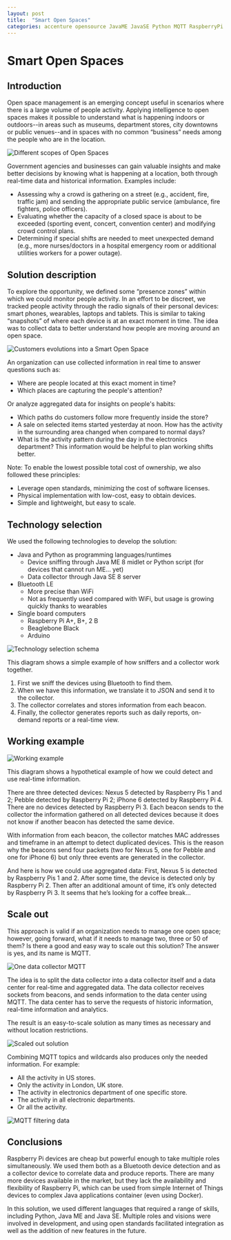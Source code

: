 ```yaml
---
layout: post
title:  "Smart Open Spaces"
categories: accenture opensource JavaME JavaSE Python MQTT RaspberryPi
---
```


# Smart Open Spaces

## Introduction

Open space management is an emerging concept useful in scenarios where there is a large volume of people activity. Applying intelligence to open spaces makes it possible to understand what is happening indoors or outdoors--in areas such as museums, department stores, city downtowns or public venues--and in spaces with no common “business” needs among the people who are in the location. 

![Different scopes of Open Spaces](/img/posts/smart-open-spaces/scopes.png)

Government agencies and businesses can gain valuable insights and make better decisions by knowing what is happening at a location, both through real-time data and historical information. Examples include:

* Assessing why a crowd is gathering on a street (e.g., accident, fire, traffic jam) and sending the appropriate public service (ambulance, fire fighters, police officers).
* Evaluating whether the capacity of a closed space is about to be exceeded (sporting event, concert, convention center) and modifying crowd control plans.
* Determining if special shifts are needed to meet unexpected demand (e.g., more nurses/doctors in a hospital emergency room or additional utilities workers for a power outage).

## Solution description

To explore the opportunity, we defined some “presence zones” within which we could monitor people activity. In an effort to be discreet, we tracked people activity through the radio signals of their personal devices: smart phones, wearables, laptops and tablets. This is similar to taking “snapshots” of where each device is at an exact moment in time. The idea was to collect data to better understand how people are moving around an open space.

![Customers evolutions into a Smart Open Space](/img/posts/smart-open-spaces/evolution.gif)

An organization can use collected information in real time to answer questions such as:

* Where are people located at this exact moment in time?
* Which places are capturing the people's attention?

Or analyze aggregated data for insights on people's habits:

* Which paths do customers follow more frequently inside the store?
* A sale on selected items started yesterday at noon. How has the activity in the surrounding area changed when compared to normal days?
* What is the activity pattern during the day in the electronics department? This information would be helpful to plan working shifts better.

Note: To enable the lowest possible total cost of ownership, we also followed these principles:

* Leverage open standards, minimizing the cost of software licenses.
* Physical implementation with low-cost, easy to obtain devices.
* Simple and lightweight, but easy to scale.

## Technology selection

We used the following technologies to develop the solution:

* Java and Python as programming languages/runtimes
	* Device sniffing through Java ME 8 midlet or Python script (for devices that cannot run ME... yet)
	* Data collector through Java SE 8 server
* Bluetooth LE
	* More precise than WiFi
	* Not as frequently used compared with WiFi, but usage is growing quickly thanks to wearables
* Single board computers
	* Raspberry Pi A+, B+, 2 B
	* Beaglebone Black
	* Arduino

![Technology selection schema](/img/posts/smart-open-spaces/technologySchema.png)
	
This diagram shows a simple example of how sniffers and a collector work together.

1. First we sniff the devices using Bluetooth to find them.
2. When we have this information, we translate it to JSON and send it to the collector.
3. The collector correlates and stores information from each beacon.
4. Finally, the collector generates reports such as daily reports, on-demand reports or a real-time view.
	
## Working example

![Working example](/img/posts/smart-open-spaces/workingExample.gif)

This diagram shows a hypothetical example of how we could detect and use real-time information.

There are three detected devices: Nexus 5 detected by Raspberry Pis 1 and 2; Pebble detected by Raspberry Pi 2; iPhone 6 detected by Raspberry Pi 4. There are no devices detected by Raspberry Pi 3. Each beacon sends to the collector the information gathered on all detected devices because it does not know if another beacon has detected the same device.

With information from each beacon, the collector matches MAC addresses and timeframe in an attempt to detect duplicated devices. This is the reason why the beacons send four packets (two for Nexus 5, one for Pebble and one for iPhone 6) but only three events are generated in the collector.

And here is how we could use aggregated data: First, Nexus 5 is detected by Raspberry Pis 1 and 2. After some time, the device is detected only by Raspberry Pi 2. Then after an additional amount of time, it’s only detected by Raspberry Pi 3. It seems that he’s looking for a coffee break…

## Scale out

This approach is valid if an organization needs to manage one open space; however, going forward, what if it needs to manage two, three or 50 of them? Is there a good and easy way to scale out this solution? The answer is yes, and its name is MQTT.

![One data collector MQTT](/img/posts/smart-open-spaces/dataCollectorMQTT.png)

The idea is to split the data collector into a data collector itself and a data center for real-time and aggregated data. The data collector receives sockets from beacons, and sends information to the data center using MQTT. The data center has to serve the requests of historic information, real-time information and analytics.

The result is an easy-to-scale solution as many times as necessary and without location restrictions.

![Scaled out solution](/img/posts/smart-open-spaces/scaledOutSolution.png)

Combining MQTT topics and wildcards also produces only the needed information. For example:

* All the activity in US stores.
* Only the activity in London, UK store.
* The activity in electronics department of one specific store.
* The activity in all electronic departments.
* Or all the activity.

![MQTT filtering data](/img/posts/smart-open-spaces/mqttFiltering.png)

## Conclusions

Raspberry Pi devices are cheap but powerful enough to take multiple roles simultaneously. We used them both as a Bluetooth device detection and as a collector device to correlate data and produce reports. There are many more devices available in the market, but they lack the availability and flexibility of Raspberry Pi, which can be used from simple Internet of Things devices to complex Java applications container (even using Docker).

In this solution, we used different languages that required a range of skills, including Python, Java ME and Java SE. Multiple roles and visions were involved in development, and using open standards facilitated integration as well as the addition of new features in the future.
